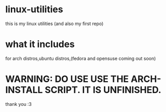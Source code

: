 # linux-utilities
this is my linux utilities (and also my first repo)
# what it includes
for arch distros,ubuntu distros,(fedora and opensuse coming out soon)


# WARNING: DO USE USE THE ARCH-INSTALL SCRIPT. IT IS UNFINISHED.
thank you :3
